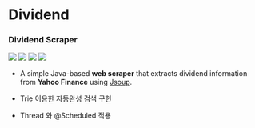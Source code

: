 # Dividend


### Dividend Scraper

<div align=left>
  <img src="https://img.shields.io/badge/java-007396?style=for-the-badge&logo=java&logoColor=white"> 
  <img src="https://img.shields.io/badge/github-181717?style=for-the-badge&logo=github&logoColor=white">
  <img src="https://img.shields.io/badge/springboot-6DB33F?style=for-the-badge&logo=spring&logoColor=white"> 
  <img src="https://img.shields.io/badge/Redis-DC382D?style=for-the-badge&logo=redis&logoColor=white"/></a>&nbsp
</div>


- A simple Java-based **web scraper** that extracts dividend information from **Yahoo Finance** using [Jsoup](https://jsoup.org/).

- Trie 이용한 자동완성 검색 구현

- Thread 와 @Scheduled 적용 

